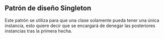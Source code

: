 ## Patrón de diseño Singleton

Este patrón se utiliza para que una clase solamente pueda tener una única instancia, esto quiere decir que se encargará de denegar las posteriores instancias tras la primera hecha.
